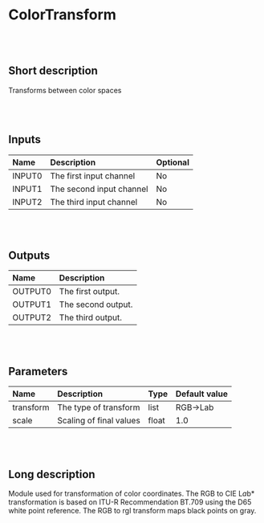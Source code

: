 # ColorTransform


<br><br>
## Short description

Transforms between color spaces

<br><br>

## Inputs

|Name|Description|Optional|
|:----|:-----------|:-------|
|INPUT0|The first input channel|No|
|INPUT1|The second input channel|No|
|INPUT2|The third input channel|No|

<br><br>

## Outputs

|Name|Description|
|:----|:-----------|
|OUTPUT0|The first output.|
|OUTPUT1|The second output.|
|OUTPUT2|The third output.|

<br><br>

## Parameters

|Name|Description|Type|Default value|
|:----|:-----------|:----|:-------------|
|transform|The type of transform|list|RGB->Lab|
|scale|Scaling of final values|float|1.0|

<br><br>
## Long description
Module used for transformation of color coordinates.
		The RGB to CIE L*a*b* transformation is based on ITU-R Recommendation
		BT.709 using the D65 white point reference.
        The RGB to rgI transform maps black points on gray.